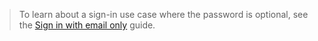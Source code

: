 >
> To learn about a sign-in use case where the password is optional, see the [Sign in with email only](/docs/guides/pwd-optional-sign-in-email/java/main/) guide.
